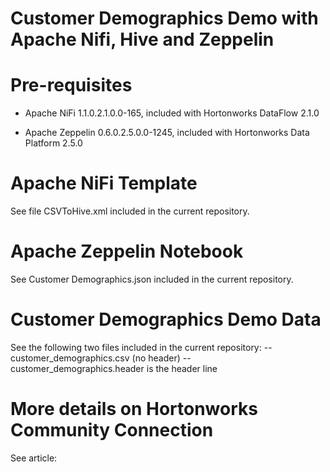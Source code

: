 # Customer Demographics Demo with Apache Nifi, Hive and Zeppelin

# Pre-requisites

* Apache NiFi 1.1.0.2.1.0.0-165, included with Hortonworks DataFlow 2.1.0

* Apache Zeppelin 0.6.0.2.5.0.0-1245, included with Hortonworks Data Platform 2.5.0 

# Apache NiFi Template

See file CSVToHive.xml included in the current repository.

# Apache Zeppelin Notebook

See Customer Demographics.json included in the current repository.


# Customer Demographics Demo Data

See the following two files included in the current repository:
-- customer_demographics.csv (no header)
-- customer_demographics.header is the header line

# More details on Hortonworks Community Connection

See article: 
